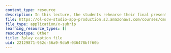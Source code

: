 ```yaml
---
content_type: resource
description: In this lecture, the students rehearse their final presentations.
file: https://ol-ocw-studio-app-production.s3.amazonaws.com/courses/cms-611j-creating-video-games-fall-2014/22129871952c56a99da9036478bff60b_ok4qM1OzlPA.vtt
file_type: application/x-subrip
learning_resource_types: []
resourcetype: Other
title: 3play caption file
uid: 22129871-952c-56a9-9da9-036478bff60b
---
```


